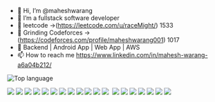 - 👋 Hi, I’m @maheshwarang
- 👀 I’m a fullstack software developer
- 🌱 leetcode ->(https://leetcode.com/u/raceMight/) 1533
- 🌱 Grinding Codeforces ->(https://codeforces.com/profile/maheshwarang001) 1017 
- 📱 Backend | Android App | Web App | AWS 
- 📫 How to reach me https://www.linkedin.com/in/mahesh-warang-a6a04b212/

<!---
maheshwarang001/maheshwarang001 is a ✨ special ✨ repository because its `README.md` (this file) appears on your GitHub profile.
You can click the Preview link to take a look at your changes.
--->

![Top language](https://github-readme-stats.vercel.app/api/top-langs/?username=MAHESHWARANG001&show_icons=true&theme=radical)


<img src = "https://img.shields.io/badge/Kotlin-0095D5?&style=for-the-badge&logo=kotlin&logoColor=white"> <img src = "https://img.shields.io/badge/Java-ED8B00?style=for-the-badge&logo=java&logoColor=white"> <img src="https://img.shields.io/badge/Python-FFD43B?style=for-the-badge&logo=python&logoColor=blue"> <img src="https://img.shields.io/badge/JavaScript-323330?style=for-the-badge&logo=javascript&logoColor=F7DF1E"> <img src="https://img.shields.io/badge/react-%2320232a.svg?style=for-the-badge&logo=react&logoColor=%2361DAFB"> <img src="https://img.shields.io/badge/postgres-%23316192.svg?style=for-the-badge&logo=postgresql&logoColor=white"> <img src="https://img.shields.io/badge/redis-%23DD0031.svg?style=for-the-badge&logo=redis&logoColor=white"> <img src="https://img.shields.io/badge/MongoDB-%234ea94b.svg?style=for-the-badge&logo=mongodb&logoColor=white"> <img src="https://img.shields.io/badge/Firebase-039BE5?style=for-the-badge&logo=Firebase&logoColor=white">
<img src="https://img.shields.io/badge/Rabbitmq-FF6600?style=for-the-badge&logo=rabbitmq&logoColor=white"> <img src="https://img.shields.io/badge/Apache%20Kafka-000?style=for-the-badge&logo=apachekafka">
<img src="https://img.shields.io/badge/AWS-%23FF9900.svg?style=for-the-badge&logo=amazon-aws&logoColor=white"> <img sr c="https://img.shields.io/badge/docker-%230db7ed.svg?style=for-the-badge&logo=docker&logoColor=white">
<img src="https://img.shields.io/badge/Spring_Boot-F2F4F9?style=for-the-badge&logo=spring-boot"> <img src= "https://img.shields.io/badge/SQLite-07405E?style=for-the-badge&logo=sqlite&logoColor=white"> <img src = "https://img.shields.io/badge/MySQL-005C84?style=for-the-badge&logo=mysql&logoColor=white"> <img src="https://img.shields.io/badge/HTML5-E34F26?style=for-the-badge&logo=html&logoColor=white"> <img src="https://img.shields.io/badge/CSS-1572B6?style=for-the-badge&logo=css3&logoColor=white"> <img src="https://img.shields.io/badge/Android-3DDC84?style=for-the-badge&logo=android&logoColor=white"> <img src="https://img.shields.io/badge/LeetCode-000000?style=for-the-badge&logo=LeetCode&logoColor=#d16c06">

